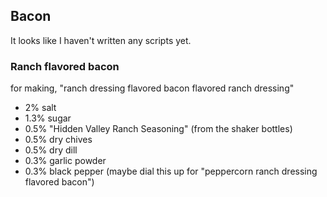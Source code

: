 ## Bacon
It looks like I haven't written any scripts yet.

### Ranch flavored bacon
for making, "ranch dressing flavored bacon flavored ranch dressing"
- 2% salt
- 1.3% sugar
- 0.5% "Hidden Valley Ranch Seasoning" (from the shaker bottles)
- 0.5% dry chives
- 0.5% dry dill
- 0.3% garlic powder
- 0.3% black pepper (maybe dial this up for "peppercorn ranch dressing flavored bacon")
